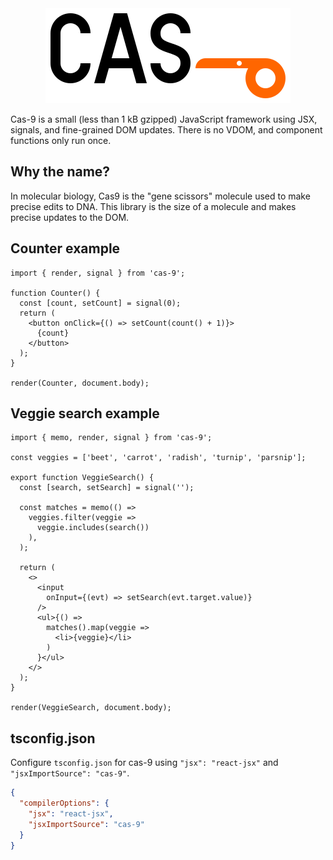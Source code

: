 <div align="center">
  <img src="./logo.svg">
</div>

Cas-9 is a small (less than 1 kB gzipped) JavaScript framework using JSX, signals, and fine-grained DOM updates.
There is no VDOM, and component functions only run once.

## Why the name?

In molecular biology, Cas9 is the "gene scissors" molecule used to make precise edits to DNA.
This library is the size of a molecule and makes precise updates to the DOM.

## Counter example

```tsx
import { render, signal } from 'cas-9';

function Counter() {
  const [count, setCount] = signal(0);
  return (
    <button onClick={() => setCount(count() + 1)}>
      {count}
    </button>
  );
}

render(Counter, document.body);
```

## Veggie search example

```tsx
import { memo, render, signal } from 'cas-9';

const veggies = ['beet', 'carrot', 'radish', 'turnip', 'parsnip'];

export function VeggieSearch() {
  const [search, setSearch] = signal('');

  const matches = memo(() =>
    veggies.filter(veggie =>
      veggie.includes(search())
    ),
  );

  return (
    <>
      <input
        onInput={(evt) => setSearch(evt.target.value)}
      />
      <ul>{() =>
        matches().map(veggie =>
          <li>{veggie}</li>
        )
      }</ul>
    </>
  );
}

render(VeggieSearch, document.body);
```

## tsconfig.json

Configure `tsconfig.json` for cas-9 using `"jsx": "react-jsx"` and `"jsxImportSource": "cas-9"`.

```json
{
  "compilerOptions": {
    "jsx": "react-jsx",
    "jsxImportSource": "cas-9"
  }
}
```
